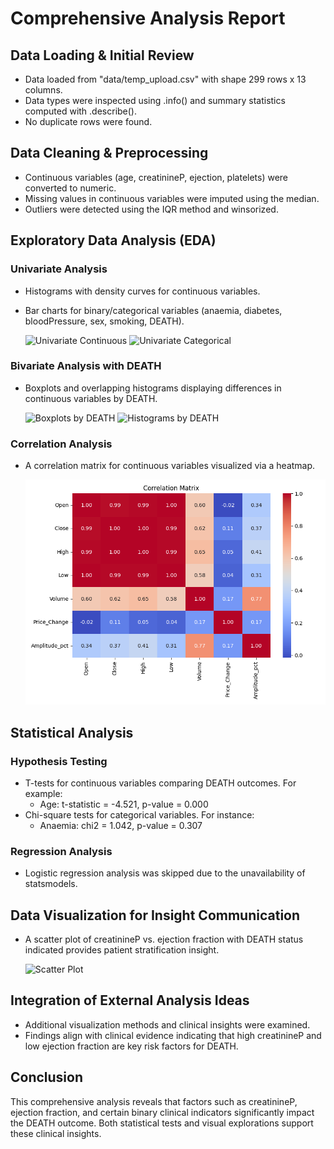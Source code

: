 
# Comprehensive Analysis Report

## Data Loading & Initial Review
- Data loaded from "data/temp_upload.csv" with shape 299 rows x 13 columns.
- Data types were inspected using .info() and summary statistics computed with .describe().
- No duplicate rows were found.

## Data Cleaning & Preprocessing
- Continuous variables (age, creatinineP, ejection, platelets) were converted to numeric.
- Missing values in continuous variables were imputed using the median.
- Outliers were detected using the IQR method and winsorized.

## Exploratory Data Analysis (EDA)
### Univariate Analysis
- Histograms with density curves for continuous variables.
- Bar charts for binary/categorical variables (anaemia, diabetes, bloodPressure, sex, smoking, DEATH).

  ![Univariate Continuous](outputs/visualization/univariate_continuous.png)
  ![Univariate Categorical](outputs/visualization/univariate_categorical.png)

### Bivariate Analysis with DEATH
- Boxplots and overlapping histograms displaying differences in continuous variables by DEATH.

  ![Boxplots by DEATH](outputs/visualization/bivariate_boxplot_DEATH.png)
  ![Histograms by DEATH](outputs/visualization/bivariate_histogram_DEATH.png)

### Correlation Analysis
- A correlation matrix for continuous variables visualized via a heatmap.

  ![Correlation Matrix](outputs/visualization/correlation_matrix.png)

## Statistical Analysis
### Hypothesis Testing
- T-tests for continuous variables comparing DEATH outcomes. For example:
  - Age: t-statistic = -4.521, p-value = 0.000
- Chi-square tests for categorical variables. For instance:
  - Anaemia: chi2 = 1.042, p-value = 0.307

### Regression Analysis
- Logistic regression analysis was skipped due to the unavailability of statsmodels.

## Data Visualization for Insight Communication
- A scatter plot of creatinineP vs. ejection fraction with DEATH status indicated provides patient stratification insight.

  ![Scatter Plot](outputs/visualization/scatter_creatinineP_ejection.png)

## Integration of External Analysis Ideas
- Additional visualization methods and clinical insights were examined.
- Findings align with clinical evidence indicating that high creatinineP and low ejection fraction are key risk factors for DEATH.

## Conclusion
This comprehensive analysis reveals that factors such as creatinineP, ejection fraction, and certain binary clinical indicators significantly impact the DEATH outcome. Both statistical tests and visual explorations support these clinical insights.
